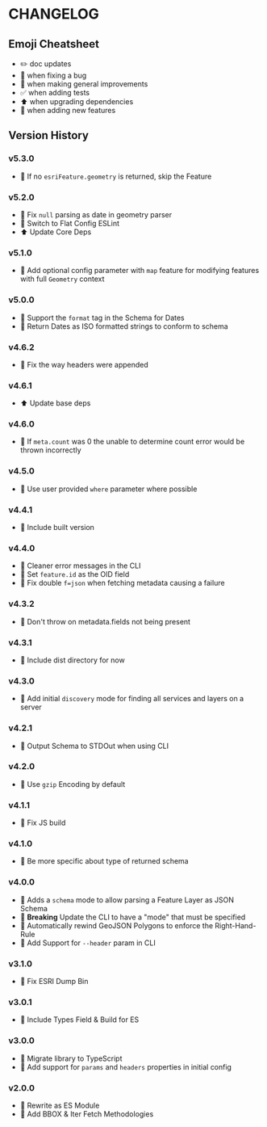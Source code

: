 # CHANGELOG

## Emoji Cheatsheet
- :pencil2: doc updates
- :bug: when fixing a bug
- :rocket: when making general improvements
- :white_check_mark: when adding tests
- :arrow_up: when upgrading dependencies
- :tada: when adding new features

## Version History

### v5.3.0

- :bug: If no `esriFeature.geometry` is returned, skip the Feature

### v5.2.0

- :bug: Fix `null` parsing as date in geometry parser
- :rocket: Switch to Flat Config ESLint
- :arrow_up: Update Core Deps

### v5.1.0

- :tada: Add optional config parameter with `map` feature for modifying features with full `Geometry` context

### v5.0.0

- :tada: Support the `format` tag in the Schema for Dates
- :rocket: Return Dates as ISO formatted strings to conform to schema

### v4.6.2

- :bug: Fix the way headers were appended

### v4.6.1

- :arrow_up: Update base deps

### v4.6.0

- :bug: If `meta.count` was 0 the unable to determine count error would be thrown incorrectly

### v4.5.0

- :rocket: Use user provided `where` parameter where possible

### v4.4.1

- :bug: Include built version

### v4.4.0

- :bug: Cleaner error messages in the CLI
- :tada: Set `feature.id` as the OID field
- :bug: Fix double `f=json` when fetching metadata causing a failure

### v4.3.2

- :bug: Don't throw on metadata.fields not being present

### v4.3.1

- :bug: Include dist directory for now

### v4.3.0

- :rocket: Add initial `discovery` mode for finding all services and layers on a server

### v4.2.1

- :bug: Output Schema to STDOut when using CLI

### v4.2.0

- :bug: Use `gzip` Encoding by default

### v4.1.1

- :bug: Fix JS build

### v4.1.0

- :rocket: Be more specific about type of returned schema

### v4.0.0

- :tada: Adds a `schema` mode to allow parsing a Feature Layer as JSON Schema
- :rocket: **Breaking** Update the CLI to have a "mode" that must be specified
- :rocket: Automatically rewind GeoJSON Polygons to enforce the Right-Hand-Rule
- :rocket: Add Support for `--header` param in CLI

### v3.1.0

- :rocket: Fix ESRI Dump Bin

### v3.0.1

- :bug: Include Types Field & Build for ES

### v3.0.0

- :rocket: Migrate library to TypeScript
- :tada: Add support for `params` and `headers` properties in initial config

### v2.0.0

- :tada: Rewrite as ES Module
- :tada: Add BBOX & Iter Fetch Methodologies
